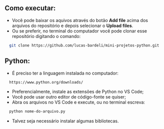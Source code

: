 
## Como executar:
* Você pode baixar os aquivos através do botão **Add file** acima dos arquivos do repositório e depois selecionar o **Upload files**.
* Ou se preferir, no terminal do computador você pode clonar esse repositório digitando o comando:
```bash
  git clone https://github.com/lucas-bardeli/mini-projetos-python.git
```

## Python:
* É preciso ter a linguagem instalada no computador:
```bash
  https://www.python.org/downloads/
```
* Preferencialmente, instale as extensões de Python no VS Code;
* Você pode usar outro editor de código-fonte se quiser;
* Abra os arquivos no VS Code e execute, ou no terminal escreva:
```bash
  python nome-do-arquivo.py
```
* Talvez seja necessário instalar algumas bibliotecas.